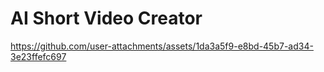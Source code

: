 # AI Short Video Creator

https://github.com/user-attachments/assets/1da3a5f9-e8bd-45b7-ad34-3e23ffefc697

